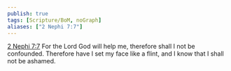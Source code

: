 ```yaml
---
publish: true
tags: [Scripture/BoM, noGraph]
aliases: ["2 Nephi 7:7"]
---
```

[2 Nephi 7:7](https://churchofjesuschrist.org/study/scriptures/bofm/2-ne/7?lang=eng&id=p7#p7) For the Lord God will help me, therefore shall I not be confounded. Therefore have I set my face like a flint, and I know that I shall not be ashamed.
